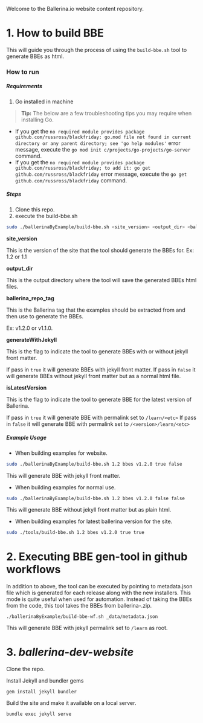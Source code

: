 Welcome to the Ballerina.io website content repository.

# 1. How to build BBE

This will guide you through the process of using the `build-bbe.sh` tool to generate BBEs as html.


### How to run

##### Requirements
1. Go installed in machine

>**Tip:** The below are a few troubleshooting tips you may require when installing Go.

- If you get the `no required module provides package github.com/russross/blackfriday: go.mod file not found in current directory or any parent directory; see 'go help modules'` error message, execute the `go mod init c/projects/go-projects/go-server` command.
- If you get the `no required module provides package github.com/russross/blackfriday; to add it:
	go get github.com/russross/blackfriday` error message, execute the `go get github.com/russross/blackfriday` command.

##### Steps
1. Clone this repo.
2. execute the build-bbe.sh 

```bash
sudo ./ballerinaByExample/build-bbe.sh <site_version> <output_dir> <ballerina_repo_tag> <generateWithJekyll> <isLatestVersion>
```

**site_version**

This is the version of the site that the tool should generate the BBEs for.
Ex: 1.2 or 1.1

**output_dir**

This is the output directory where the tool will save the generated BBEs html files.

**ballerina_repo_tag**

This is the Ballerina tag that the examples should be extracted from and then use to generate
the BBEs.

Ex: v1.2.0 or v1.1.0.

**generateWithJekyll**

This is the flag to indicate the tool to generate BBEs with or without jekyll front matter.

If pass in `true` it will generate BBEs with jekyll front matter.
If pass in `false` it will generate BBEs without jekyll front matter but as a normal html file.

**isLatestVersion**

This is the flag to indicate the tool to generate BBE for the latest version of Ballerina.

If pass in `true` it will generate BBE with permalink set to `/learn/<etc>`
If pass in `false` it will generate BBE with permalink set to `/<version>/learn/<etc>`

##### Example Usage

* When building examples for website.

```bash
sudo ./ballerinaByExample/build-bbe.sh 1.2 bbes v1.2.0 true false
```

This will generate BBE with jekyll front matter.

* When building examples for normal use.

```bash
sudo ./ballerinaByExample/build-bbe.sh 1.2 bbes v1.2.0 false false
```

This will generate BBE without jekyll front matter but as plain html.

* When building examples for latest ballerina version for the site.

```bash
sudo ./tools/build-bbe.sh 1.2 bbes v1.2.0 true true
```

# 2. Executing BBE gen-tool in github workflows

In addition to above, the tool can be executed by pointing to metadata.json
file which is generated for each release along with the new installers.
This mode is quite useful when used for automation. Instead of taking the 
BBEs from the code, this tool takes the BBEs from ballerina-<version>.zip.

```
./ballerinaByExample/build-bbe-wf.sh _data/metadata.json
```

This will generate BBE with jekyll permalink set to `/learn` as root.

# 3. *ballerina-dev-website*
Clone the repo.

Install Jekyll and bundler gems
```
gem install jekyll bundler
```

Build the site and make it available on a local server.
```
bundle exec jekyll serve
```
